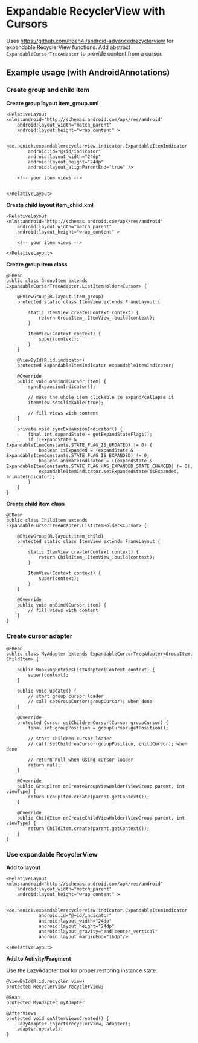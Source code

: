 # Expandable RecyclerView with Cursors

Uses https://github.com/h6ah4i/android-advancedrecyclerview for expandable RecyclerView functions.
Add abstract `ExpandableCursorTreeAdapter` to provide content from a cursor.

## Example usage (with AndroidAnnotations)

### Create group and child item

**Create group layout item_group.xml**

    <RelativeLayout xmlns:android="http://schemas.android.com/apk/res/android"
        android:layout_width="match_parent"
        android:layout_height="wrap_content" >

        <de.nenick.expandablerecyclerview.indicator.ExpandableItemIndicator
            android:id="@+id/indicator"
            android:layout_width="24dp"
            android:layout_height="24dp"
            android:layout_alignParentEnd="true" />

        <!-- your item views -->


    </RelativeLayout>

**Create child layout item_child.xml**

    <RelativeLayout xmlns:android="http://schemas.android.com/apk/res/android"
        android:layout_width="match_parent"
        android:layout_height="wrap_content" >

        <!-- your item views -->

    </RelativeLayout>

**Create group item class**

    @EBean
    public class GroupItem extends ExpandableCursorTreeAdapter.ListItemHolder<Cursor> {

        @EViewGroup(R.layout.item_group)
        protected static class ItemView extends FrameLayout {

            static ItemView create(Context context) {
                return GroupItem_.ItemView_.build(context);
            }

            ItemView(Context context) {
                super(context);
            }
        }

        @ViewById(R.id.indicator)
        protected ExpandableItemIndicator expandableItemIndicator;

        @Override
        public void onBind(Cursor item) {
            syncExpansionIndicator();

            // make the whole item clickable to expand/collapse it
            itemView.setClickable(true);

            // fill views with content
        }

        private void syncExpansionIndicator() {
            final int expandState = getExpandStateFlags();
            if ((expandState & ExpandableItemConstants.STATE_FLAG_IS_UPDATED) != 0) {
                boolean isExpanded = (expandState & ExpandableItemConstants.STATE_FLAG_IS_EXPANDED) != 0;
                boolean animateIndicator = ((expandState & ExpandableItemConstants.STATE_FLAG_HAS_EXPANDED_STATE_CHANGED) != 0);
                expandableItemIndicator.setExpandedState(isExpanded, animateIndicator);
            }
        }
    }

**Create child item class**

    @EBean
    public class ChildItem extends ExpandableCursorTreeAdapter.ListItemHolder<Cursor> {

        @EViewGroup(R.layout.item_child)
        protected static class ItemView extends FrameLayout {

            static ItemView create(Context context) {
                return ChildItem_.ItemView_.build(context);
            }

            ItemView(Context context) {
                super(context);
            }
        }

        @Override
        public void onBind(Cursor item) {
            // fill views with content
        }
    }

### Create cursor adapter

    @EBean
    public class MyAdapter extends ExpandableCursorTreeAdapter<GroupItem, ChildItem> {

        public BookingEntriesListAdapter(Context context) {
            super(context);
        }

        public void update() {
            // start group cursor loader
            // call setGroupCursor(groupCursor); when done
        }

        @Override
        protected Cursor getChildrenCursor(Cursor groupCursor) {
            final int groupPosition = groupCursor.getPosition();

            // start children cursor loader
            // call setChildrenCursor(groupPosition, childCursor); when done

            // return null when using cursor loader
            return null;
        }

        @Override
        public GroupItem onCreateGroupViewHolder(ViewGroup parent, int viewType) {
            return GroupItem.create(parent.getContext());
        }

        @Override
        public ChildItem onCreateChildViewHolder(ViewGroup parent, int viewType) {
            return ChildItem.create(parent.getContext());
        }
    }


### Use expandable RecyclerView

**Add to layout**

    <RelativeLayout xmlns:android="http://schemas.android.com/apk/res/android"
        android:layout_width="match_parent"
        android:layout_height="wrap_content" >

        <de.nenick.expandablerecyclerview.indicator.ExpandableItemIndicator
                android:id="@+id/indicator"
                android:layout_width="24dp"
                android:layout_height="24dp"
                android:layout_gravity="end|center_vertical"
                android:layout_marginEnd="16dp"/>

    </RelativeLayout>

**Add to Activity/Fragment**

Use the LazyAdapter tool for proper restoring instance state.

    @ViewById(R.id.recycler_view)
    protected RecyclerView recyclerView;

    @Bean
    protected MyAdapter myAdapter

    @AfterViews
    protected void onAfterViewsCreated() {
        LazyAdapter.inject(recyclerView, adapter);
        adapter.update();
    }